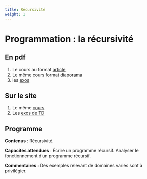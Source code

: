 ```yaml
---
title: Récursivité
weight: 1
---
```


# Programmation : la récursivité

## En pdf

1. Le cours au format [article](/uploads/docnsitale/recursivite/pdf/1_cours_article.pdf),
2. Le même cours format [diaporama](/uploads/docnsitale/recursivite/pdf/1_cours_slides.pdf)
3. les [exos](/uploads/docnsitale/recursivite/pdf/2_exo-recursivite.pdf)

## Sur le site

1. Le même [cours](cours)
2. Les [exos de TD](td)


## Programme

**Contenus** : Récursivité.

**Capacités attendues** : Écrire un programme récursif. Analyser le
fonctionnement d’un programme récursif.

**Commentaires :** Des exemples relevant de domaines variés sont à privilégier.
